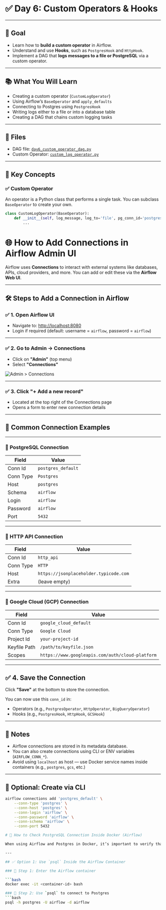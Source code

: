# ✅ Day 6: Custom Operators & Hooks

---

## 🎯 Goal

- Learn how to **build a custom operator** in Airflow.
- Understand and use **Hooks**, such as `PostgresHook` and `HttpHook`.
- Implement a DAG that **logs messages to a file or PostgreSQL** via a custom operator.

---

## 📚 What You Will Learn

- Creating a custom operator (`CustomLogOperator`)
- Using Airflow’s `BaseOperator` and `apply_defaults`
- Connecting to Postgres using `PostgresHook`
- Writing logs either to a file or into a database table
- Creating a DAG that chains custom logging tasks

---

## 📁 Files

- DAG file: [`day6_custom_operator_dag.py`](../dags/day6_custom_operator_dag.py)
- Custom Operator: [`custom_log_operator.py`](../plugins/operators/custom_log_operator.py)

---

## 🧠 Key Concepts

### ✅ Custom Operator

An operator is a Python class that performs a single task. You can subclass `BaseOperator` to create your own.

```python
class CustomLogOperator(BaseOperator):
    def __init__(self, log_message, log_to='file', pg_conn_id='postgres_default', *args, **kwargs):
        ...
```
# 🌐 How to Add Connections in Airflow Admin UI

Airflow uses **Connections** to interact with external systems like databases, APIs, cloud providers, and more. You can add or edit these via the **Airflow Web UI**.

---

## 🛠️ Steps to Add a Connection in Airflow

### ✅ 1. Open Airflow UI

- Navigate to: [http://localhost:8080](http://localhost:8080)
- Login if required (default: username = `airflow`, password = `airflow`)

---

### ✅ 2. Go to **Admin → Connections**

- Click on **"Admin"** (top menu)
- Select **"Connections"**

![Admin > Connections](../images/admin_connections.png) <!-- Replace with actual image -->

---

### ✅ 3. Click **"+ Add a new record"**

- Located at the top right of the Connections page
- Opens a form to enter new connection details

---

## 🔌 Common Connection Examples

---

### 🔗 **PostgreSQL Connection**

| Field         | Value                  |
|---------------|------------------------|
| Conn Id       | `postgres_default`     |
| Conn Type     | `Postgres`             |
| Host          | `postgres`             |
| Schema        | `airflow`              |
| Login         | `airflow`              |
| Password      | `airflow`              |
| Port          | `5432`                 |

---

### 🔗 **HTTP API Connection**

| Field         | Value                     |
|---------------|---------------------------|
| Conn Id       | `http_api`                |
| Conn Type     | `HTTP`                    |
| Host          | `https://jsonplaceholder.typicode.com` |
| Extra         | (leave empty)             |

---

### 🔗 **Google Cloud (GCP) Connection**

| Field         | Value                     |
|---------------|---------------------------|
| Conn Id       | `google_cloud_default`    |
| Conn Type     | `Google Cloud`            |
| Project Id    | `your-project-id`         |
| Keyfile Path  | `/path/to/keyfile.json`   |
| Scopes        | `https://www.googleapis.com/auth/cloud-platform` |

---

## ✅ 4. Save the Connection

Click **"Save"** at the bottom to store the connection.

You can now use this `conn_id` in:
- Operators (e.g., `PostgresOperator`, `HttpOperator`, `BigQueryOperator`)
- Hooks (e.g., `PostgresHook`, `HttpHook`, `GCSHook`)

---

## 📌 Notes

- Airflow connections are stored in its metadata database.
- You can also create connections using CLI or ENV variables (`AIRFLOW_CONN_*`).
- Avoid using `localhost` as host — use Docker service names inside containers (e.g., `postgres`, `gcs`, etc.)

---

## 📎 Optional: Create via CLI

```bash
airflow connections add 'postgres_default' \
    --conn-type 'postgres' \
    --conn-host 'postgres' \
    --conn-login 'airflow' \
    --conn-password 'airflow' \
    --conn-schema 'airflow' \
    --conn-port 5432

# 🧪 How to Check PostgreSQL Connection Inside Docker (Airflow)

When using Airflow and Postgres in Docker, it’s important to verify that the **PostgreSQL service is accessible from your containers**, especially for tasks using `PostgresOperator` or `PostgresHook`.

---

## ✅ Option 1: Use `psql` Inside the Airflow Container

### 🔹 Step 1: Enter the Airflow container

```bash
docker exec -it <container-id> bash

### 🔹 Step 2: Use `psql` to connect to Postgres
```bash
psql -h postgres -U airflow -d airflow